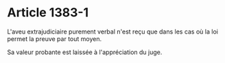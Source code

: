 # Article 1383-1

L'aveu extrajudiciaire purement verbal n'est reçu que dans les cas où la loi permet la preuve par tout moyen.

Sa valeur probante est laissée à l'appréciation du juge.
